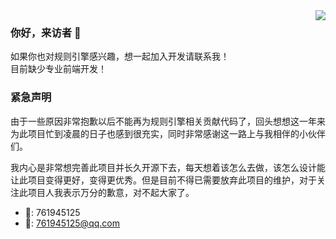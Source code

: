 <img align="right" src="https://github-readme-stats.vercel.app/api?username=DingQianWen&show_icons=true&icon_color=CE1D2D&text_color=718096&bg_color=ffffff&hide_title=true" />
 
### 你好，来访者 👋
如果你也对规则引擎感兴趣，想一起加入开发请联系我！  
目前缺少专业前端开发！

### 紧急声明
由于一些原因非常抱歉以后不能再为规则引擎相关贡献代码了，回头想想这一年来为此项目忙到凌晨的日子也感到很充实，同时非常感谢这一路上与我相伴的小伙伴们。  

我内心是非常想完善此项目并长久开源下去，每天想着该怎么去做，该怎么设计能让此项目变得更好，变得更优秀。但是目前不得已需要放弃此项目的维护，对于关注此项目人我表示万分的歉意，对不起大家了。

- 🐧: 761945125
- 📮: 761945125@qq.com
